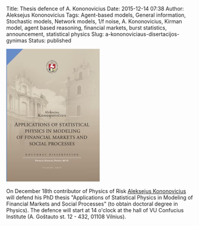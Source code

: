 Title: Thesis defence of A. Kononovicius
Date: 2015-12-14 07:38
Author: Aleksejus Kononovicius
Tags: Agent-based models, General information, Stochastic models, Network models, 1/f noise, A. Kononovicius, Kirman model, agent based reasoning, financial markets, burst statistics, announcement, statistical physics
Slug: a-kononoviciaus-disertacijos-gynimas
Status: published

![kononovicius disertation](/uploads/2015/11/kononovicius-disertacija.jpg)

On December 18th contributor of Physics of Risk [Aleksejus Kononovicius](http://konononovicius.lt) will defend his PhD thesis "Applications of Statistical Physics in Modeling of Financial Markets and Social Processes" (to obtain doctoral degree in Physics). The defence will start at 14 o'clock at the hall of VU Confucius Institute (A. Goštauto st. 12 - 432, 01108 Vilnius).
